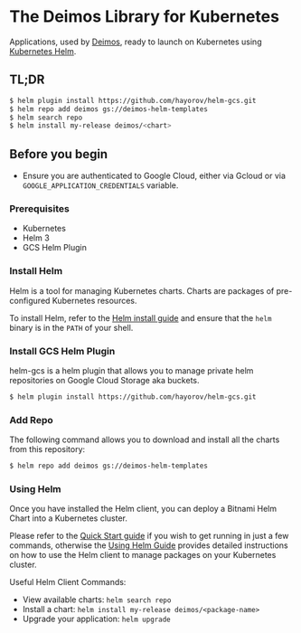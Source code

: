 # The Deimos Library for Kubernetes

Applications, used by [Deimos](https://deimos.io), ready to launch on Kubernetes using [Kubernetes Helm](https://github.com/helm/helm).

## TL;DR

```bash
$ helm plugin install https://github.com/hayorov/helm-gcs.git
$ helm repo add deimos gs://deimos-helm-templates
$ helm search repo 
$ helm install my-release deimos/<chart>
```

## Before you begin

- Ensure you are authenticated to Google Cloud, either via Gcloud or via `GOOGLE_APPLICATION_CREDENTIALS` variable.
### Prerequisites
- Kubernetes
- Helm 3
- GCS Helm Plugin

### Install Helm

Helm is a tool for managing Kubernetes charts. Charts are packages of pre-configured Kubernetes resources.

To install Helm, refer to the [Helm install guide](https://github.com/helm/helm#install) and ensure that the `helm` binary is in the `PATH` of your shell.

### Install GCS Helm Plugin

helm-gcs is a helm plugin that allows you to manage private helm repositories on Google Cloud Storage aka buckets.

```bash
$ helm plugin install https://github.com/hayorov/helm-gcs.git
```

### Add Repo

The following command allows you to download and install all the charts from this repository:

```bash
$ helm repo add deimos gs://deimos-helm-templates
```

### Using Helm

Once you have installed the Helm client, you can deploy a Bitnami Helm Chart into a Kubernetes cluster.

Please refer to the [Quick Start guide](https://helm.sh/docs/intro/quickstart/) if you wish to get running in just a few commands, otherwise the [Using Helm Guide](https://helm.sh/docs/intro/using_helm/) provides detailed instructions on how to use the Helm client to manage packages on your Kubernetes cluster.

Useful Helm Client Commands:
* View available charts: `helm search repo`
* Install a chart: `helm install my-release deimos/<package-name>`
* Upgrade your application: `helm upgrade`

